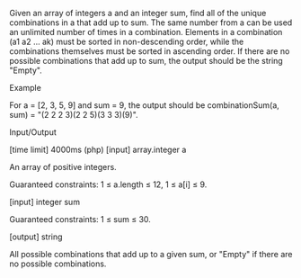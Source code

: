 Given an array of integers a and an integer sum, find all of the unique combinations in a that add up to sum.
The same number from a can be used an unlimited number of times in a combination.
Elements in a combination (a1 a2 … ak) must be sorted in non-descending order, while the combinations themselves must be sorted in ascending order.
If there are no possible combinations that add up to sum, the output should be the string "Empty".

Example

For a = [2, 3, 5, 9] and sum = 9, the output should be
combinationSum(a, sum) = "(2 2 2 3)(2 2 5)(3 3 3)(9)".

Input/Output

[time limit] 4000ms (php)
[input] array.integer a

An array of positive integers.

Guaranteed constraints:
1 ≤ a.length ≤ 12,
1 ≤ a[i] ≤ 9.

[input] integer sum

Guaranteed constraints:
1 ≤ sum ≤ 30.

[output] string

All possible combinations that add up to a given sum, or "Empty" if there are no possible combinations.